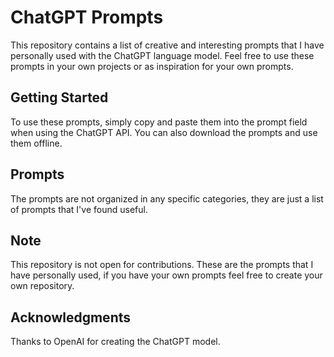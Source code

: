 # ChatGPT Prompts

This repository contains a list of creative and interesting prompts that I have personally used with the ChatGPT language model. Feel free to use these prompts in your own projects or as inspiration for your own prompts.

## Getting Started

To use these prompts, simply copy and paste them into the prompt field when using the ChatGPT API. You can also download the prompts and use them offline.

## Prompts

The prompts are not organized in any specific categories, they are just a list of prompts that I've found useful.

## Note

This repository is not open for contributions. These are the prompts that I have personally used, if you have your own prompts feel free to create your own repository.

## Acknowledgments

Thanks to OpenAI for creating the ChatGPT model.
